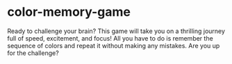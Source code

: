 # color-memory-game
Ready to challenge your brain? This game will take you on a thrilling journey full of speed, excitement, and focus! All you have to do is remember the sequence of colors and repeat it without making any mistakes. Are you up for the challenge?
